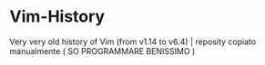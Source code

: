 # Vim-History
Very very old history of Vim (from v1.14 to v6.4) | reposity copiato manualmente (  SO PROGRAMMARE BENISSIMO ) 
